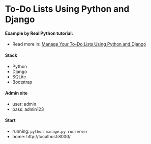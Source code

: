 # To-Do Lists Using Python and Django

#### Example by Real Python tutorial:
- Read more in: [Manage Your To-Do Lists Using Python and Django](https://realpython.com/django-todo-lists)

#### Stack
- Python
- Django
- SQLite
- Bootstrap

#### Admin site
- user: admin
- pass: admin123

#### Start
- running: `python manage.py runserver`
- home: http://localhost:8000/
